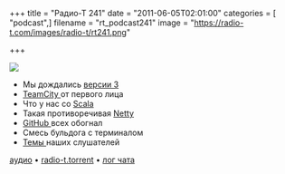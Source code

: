+++
title = "Радио-Т 241"
date = "2011-06-05T02:01:00"
categories = [ "podcast",]
filename = "rt_podcast241"
image = "https://radio-t.com/images/radio-t/rt241.png"

+++

![](https://radio-t.com/images/radio-t/rt241.png)

- Мы дождались [версии 3](https://lkml.org/lkml/2011/5/29/204)
- [TeamCity ](http://www.jetbrains.com/teamcity/)от первого лица
- Что у нас со [Scala](http://blog.lexspoon.org/2011/06/martin-odersky-on-state-of-scala.html)
- Такая противоречивая [Netty](http://www.redmonk.com/jgovernor/2011/05/12/typesafe-the-polyglot-revolution-continues-apace/)
- [GitHub ](http://habrahabr.ru/blogs/Git/120535/)всех обогнал
- Смесь бульдога с терминалом
- [Темы ](http://new.radio-t.com/2011/06/241.html)наших слушателей

[аудио](https://archive.rucast.net/radio-t/media/rt_podcast241.mp3) • [radio-t.torrent](http://www.radio-t.com/torrents/rt_podcast241.mp3.torrent) • [лог чата](http://chat.radio-t.com/logs/radio-t-241.html)<audio src="https://archive.rucast.net/radio-t/media/rt_podcast241.mp3" preload="none"></audio>